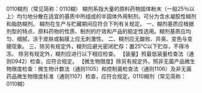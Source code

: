 0110糊剂（常见简称：0110糊）
糊剂系指大量的原料药物固体粉末（一般25％以上）均匀地分散在适宜的基质中所组成的半固体外用制剂。可分为含水凝胶性糊剂和脂肪糊剂。
糊剂在生产与贮藏期间应符合下列有关规定。
一、糊剂基质应根据剂型的特点、原料药物的性质、制剂的疗效和产品的稳定性选用。糊剂基质应均匀、细腻，涂于皮肤或黏膜上应无刺激性。
二、糊剂应无酸败、异臭、变色与变硬现象。
三、除另有规定外，糊剂应避光密闭贮存：置25℃以下贮存，不得冷冻。
除另有规定外，糊剂应进行以下相应检查。
【装量】照最低装量检查法（通则0942）检查，应符合规定。
【微生物限度】除另有规定外，照非无菌产品微生物限度检查：微生物计数法（通则1105）和控制菌检查法（通则1106）及非无菌药品微生物限度标准（通则1107）检查，应符合规定。0110糊剂（常见简称：0110糊）